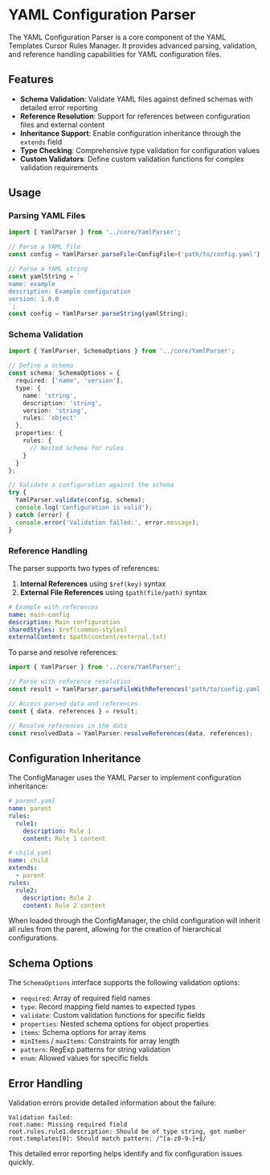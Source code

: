 # YAML Configuration Parser

The YAML Configuration Parser is a core component of the YAML Templates Cursor Rules Manager. It provides advanced parsing, validation, and reference handling capabilities for YAML configuration files.

## Features

- **Schema Validation**: Validate YAML files against defined schemas with detailed error reporting
- **Reference Resolution**: Support for references between configuration files and external content
- **Inheritance Support**: Enable configuration inheritance through the `extends` field
- **Type Checking**: Comprehensive type validation for configuration values
- **Custom Validators**: Define custom validation functions for complex validation requirements

## Usage

### Parsing YAML Files

```typescript
import { YamlParser } from '../core/YamlParser';

// Parse a YAML file
const config = YamlParser.parseFile<ConfigFile>('path/to/config.yaml');

// Parse a YAML string
const yamlString = `
name: example
description: Example configuration
version: 1.0.0
`;
const config = YamlParser.parseString(yamlString);
```

### Schema Validation

```typescript
import { YamlParser, SchemaOptions } from '../core/YamlParser';

// Define a schema
const schema: SchemaOptions = {
  required: ['name', 'version'],
  type: {
    name: 'string',
    description: 'string',
    version: 'string',
    rules: 'object'
  },
  properties: {
    rules: {
      // Nested schema for rules
    }
  }
};

// Validate a configuration against the schema
try {
  YamlParser.validate(config, schema);
  console.log('Configuration is valid');
} catch (error) {
  console.error('Validation failed:', error.message);
}
```

### Reference Handling

The parser supports two types of references:

1. **Internal References** using `$ref(key)` syntax
2. **External File References** using `$path(file/path)` syntax

```yaml
# Example with references
name: main-config
description: Main configuration
sharedStyles: $ref(common-styles)
externalContent: $path(content/external.txt)
```

To parse and resolve references:

```typescript
import { YamlParser } from '../core/YamlParser';

// Parse with reference resolution
const result = YamlParser.parseFileWithReferences('path/to/config.yaml');

// Access parsed data and references
const { data, references } = result;

// Resolve references in the data
const resolvedData = YamlParser.resolveReferences(data, references);
```

## Configuration Inheritance

The ConfigManager uses the YAML Parser to implement configuration inheritance:

```yaml
# parent.yaml
name: parent
rules:
  rule1:
    description: Rule 1
    content: Rule 1 content

# child.yaml
name: child
extends:
  - parent
rules:
  rule2:
    description: Rule 2
    content: Rule 2 content
```

When loaded through the ConfigManager, the child configuration will inherit all rules from the parent, allowing for the creation of hierarchical configurations.

## Schema Options

The `SchemaOptions` interface supports the following validation options:

- `required`: Array of required field names
- `type`: Record mapping field names to expected types
- `validate`: Custom validation functions for specific fields
- `properties`: Nested schema options for object properties
- `items`: Schema options for array items
- `minItems` / `maxItems`: Constraints for array length
- `pattern`: RegExp patterns for string validation
- `enum`: Allowed values for specific fields

## Error Handling

Validation errors provide detailed information about the failure:

```
Validation failed:
root.name: Missing required field
root.rules.rule1.description: Should be of type string, got number
root.templates[0]: Should match pattern: /^[a-z0-9-]+$/
```

This detailed error reporting helps identify and fix configuration issues quickly. 